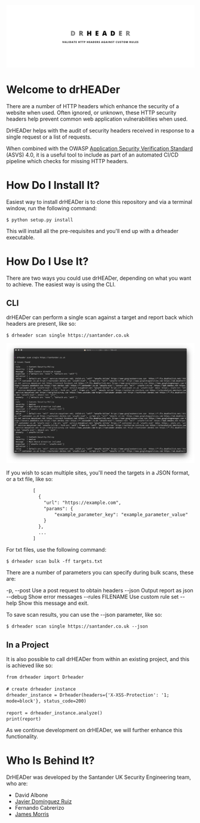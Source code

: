 ![drHEADer](assets/img/hero.png)

# Welcome to drHEADer

There are a number of HTTP headers which enhance the security of a website when used. Often ignored, or unknown, these HTTP security headers help prevent common web application vulnerabilities when used. 

DrHEADer helps with the audit of security headers received in response to a single request or a list of requests. 

When combined with the OWASP [Application Security Verification Standard](https://github.com/OWASP/ASVS/blob/master/4.0/en/0x22-V14-Config.md) (ASVS) 4.0, it is a useful tool to include as part of an automated CI/CD pipeline which checks for missing HTTP headers. 

# How Do I Install It?

Easiest way to install drHEADer is to clone this repository and via a terminal window, run the following command:


``` console
$ python setup.py install
```
This will install all the pre-requisites and you'll end up with a drheader executable.


# How Do I Use It?

There are two ways you could use drHEADer, depending on what you want to achieve. The easiest way is using the CLI.

## CLI

drHEADer can perform a single scan against a target and report back which headers are present, like so:

``` console
$ drheader scan single https://santander.co.uk
```
![singlescan](assets/img/drheaderscansingle.png)

If you wish to scan multiple sites, you'll need the targets in a JSON format, or a txt file, like so:

``` 
          [
            {
              "url": "https://example.com",
              "params": {
                  "example_parameter_key": "example_parameter_value"
              }
            },
            ...
          ]
```

For txt files, use the following command:

``` console
$ drheader scan bulk -ff targets.txt
```

There are a number of parameters you can specify during bulk scans, these are:

  -p, --post                     Use a post request to obtain headers
  --json                         Output report as json
  --debug                        Show error messages
  --rules FILENAME               Use custom rule set
  --help                         Show this message and exit.

To save scan results, you can use the --json parameter, like so:

``` console
$ drheader scan single https://santander.co.uk --json
```

## In a Project

It is also possible to call drHEADer from within an existing project, and this is achieved like so:
    
    from drheader import Drheader
    
    # create drheader instance
    drheader_instance = Drheader(headers={'X-XSS-Protection': '1; mode=block'}, status_code=200)
    
    report = drheader_instance.analyze()
    print(report)

As we continue development on drHEADer, we will further enhance this functionality. 

# Who Is Behind It?

DrHEADer was developed by the Santander UK Security Engineering team, who are:

* David Albone
* [Javier Domínguez Ruiz](https://github.com/javixeneize)
* Fernando Cabrerizo
* [James Morris](https://github.com/actuallyjamez)

